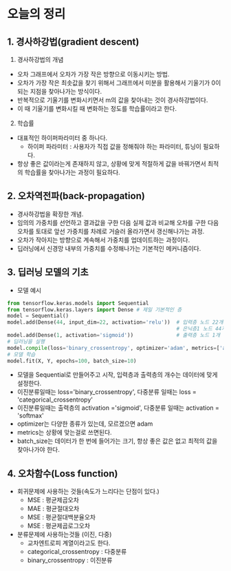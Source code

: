 # 오늘의 정리
## 1. 경사하강법(gradient descent)
1. 경사하강법의 개념
- 오차 그래프에서 오차가 가장 작은 방향으로 이동시키는 방법. 
- 오차가 가장 작은 최솟값을 찾기 위해서 그래프에서 미분을 활용해서 기울기가 0이되는 지점을 찾아나가는 방식이다.
- 반복적으로 기울기를 변화시키면서 m의 값을 찾아내는 것이 경사하강법이다.
- 이 때 기울기를 변화시킬 때 변화하는 정도를 학습률이라고 한다.
2. 학습률
- 대표적인 하이퍼파라미터 중 하나다.
    - 하이퍼 파라미터 : 사용자가 직접 값을 정해줘야 하는 파라미터, 튜닝이 필요하다.
- 항상 좋은 값이라는게 존재하지 않고, 상황에 맞게 적절하게 값을 바꿔가면서 최적의 학습률을 찾아나가는 과정이 필요하다.    
## 2. 오차역전파(back-propagation)
- 경사하강법을 확장한 개념.
- 임의의 가중치를 선언하고 결과값을 구한 다음 실제 값과 비교해 오차를 구한 다음 오차를 토대로 앞선 가중치를 차례로 거슬러 올라가면서 갱신해나가는 과정.
- 오차가 작아지는 방향으로 계속해서 가중치를 업데이트하는 과정이다.
- 딥러닝에서 신경망 내부의 가중치를 수정해나가는 기본적인 메커니즘이다.
## 3. 딥러닝 모델의 기초
- 모델 예시
```python
from tensorflow.keras.models import Sequential 
from tensorflow.keras.layers import Dense # 제일 기본적인 층
model = Sequential()
model.add(Dense(44, input_dim=22, activation='relu'))  # 입력층 노드 22개
                                                       # 은닉층1 노드 44개
model.add(Dense(1, activation='sigmoid'))              # 출력층 노드 1개
# 딥러닝을 실행
model.compile(loss='binary_crossentropy', optimizer='adam', metrics=['accuracy'])
# 모델 학습
model.fit(X, Y, epochs=100, batch_size=10) 
```
- 모델을 Sequential로 만들어주고 시작, 입력층과 출력층의 개수는 데이터에 맞게 설정한다.
- 이진분류일때는 loss='binary_crossentropy', 다중분류 일때는 loss = 'categorical_crossentropy'
- 이진분류일때는 출력층의 activation ='sigmoid', 다중분류 일때는 activation = 'softmax'
- optimizer는 다양한 종류가 있는데, 모르겠으면 adam
- metrics는 상황에 맞는걸로 쓰면된다.
- batch_size는 데이터가 한 번에 들어가는 크기, 항상 좋은 값은 없고 최적의 값을 찾아나가야 한다.

## 4. 오차함수(Loss function)
- 회귀문제에 사용하는 것들(속도가 느리다는 단점이 있다.)
    - MSE : 평균제곱오차
    - MAE : 평균절대오차
    - MSE : 평균절대백분율오차
    - MSE : 평균제곱로그오차
- 분류문제에 사용하는것들 (이진, 다중)
    - 교차엔트로피 계열이라고도 한다.
    - categorical_crossentropy : 다중분류
    - binary_crossentropy : 이진분류
    